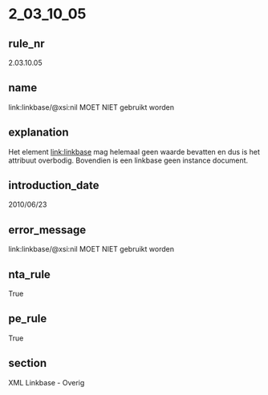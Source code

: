 # 2_03_10_05

## rule_nr
2.03.10.05

## name
link:linkbase/@xsi:nil MOET NIET gebruikt worden

## explanation
Het element <link:linkbase> mag helemaal geen waarde bevatten en dus is het attribuut overbodig. Bovendien is een linkbase geen instance document.

## introduction_date
2010/06/23

## error_message
link:linkbase/@xsi:nil MOET NIET gebruikt worden

## nta_rule
True

## pe_rule
True

## section
XML Linkbase - Overig

